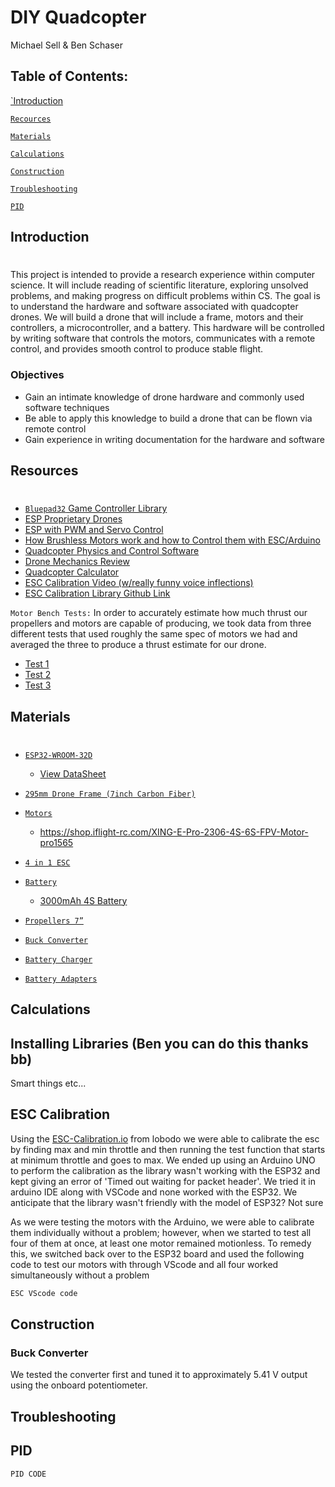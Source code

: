 # DIY Quadcopter
Michael Sell & Ben Schaser

## Table of Contents:

[`Introduction](#introduction)

[`Recources`](#resources)

[`Materials`](#materials)

[`Calculations`](#calculations)

[`Construction`](#construction)

[`Troubleshooting`](#troubleshooting)

[`PID`](#pid)


## Introduction 
#
This project is intended to provide a research experience within computer science.
It will include reading of scientific literature, exploring unsolved problems, and
making progress on difficult problems within CS.
The goal is to understand the hardware and software associated with quadcopter drones. We will build a drone that will include a frame,
motors and their controllers, a microcontroller, and a battery. This hardware
will be controlled by writing software that controls the motors, communicates
with a remote control, and provides smooth control to produce stable flight.

### Objectives
* Gain an intimate knowledge of drone hardware and commonly used software techniques
* Be able to apply this knowledge to build a drone that can be flown via
remote control
* Gain experience in writing documentation for the hardware and software

## Resources
#
* [`Bluepad32` Game Controller Library](https://retro.moe/2020/11/24/bluepad32-gamepad-support-for-esp32/)
* [ESP Proprietary Drones](https://espressif-docs.readthedocs-hosted.com/projects/espressif-esp-drone/en/latest/gettingstarted.html)
* [ESP with PWM and Servo Control](https://dronebotworkshop.com/esp32-servo/#ESP32_PWM)
* [How Brushless Motors work and how to Control them with ESC/Arduino](https://www.youtube.com/watch?v=uOQk8SJso6Q)
* [Quadcopter Physics and Control Software](https://andrew.gibiansky.com/blog/physics/quadcopter-dynamics/)
* [Drone Mechanics Review](Resources/review-drones%20(1).pdf)
* [Quadcopter Calculator](https://www.ecalc.ch/xcoptercalc.php)
* [ESC Calibration Video (w/really funny voice inflections)](https://youtu.be/t-w5Oog8Jcg)
* [ESC Calibration Library Github Link](https://github.com/lobodol/ESC-calibration)


`Motor Bench Tests:`
In order to accurately estimate how much thrust our propellers and motors are capable of producing, we took data from three different tests that used roughly the same spec of motors we had and averaged the three to produce a thrust estimate for our drone.

* [Test 1](https://www.youtube.com/watch?v=77WlZwNHjo8&t=430s)
* [Test 2](https://www.google.com/search?q=2306+2450KV+Brushless+Motor+bench+test&rlz=1C5GCEM_enUS1028US1028&biw=1280&bih=696&tbm=vid&sxsrf=AJOqlzWs4r4yYQFD0tcjWqWzBB7pllfhbQ%3A1675227781592&ei=hfLZY8TmI7ahptQPzN6msA4&ved=0ahUKEwiEvdvmxfP8AhW2kIkEHUyvCeYQ4dUDCA0&uact=5&oq=2306+2450KV+Brushless+Motor+bench+test&gs_lcp=Cg1nd3Mtd2l6LXZpZGVvEAMyBQghEKsCOgQIIxAnOgUIABCiBDoHCAAQHhCiBFDrAljhDWDKDmgAcAB4AIABbogB4AiSAQM5LjOYAQCgAQHAAQE&sclient=gws-wiz-video#fpstate=ive&vld=cid:67e3aa07,vid:T0EzXr54jb8)
* [Test 3](https://www.youtube.com/watch?v=yRARMQXxQSY)



## Materials
#
* [`ESP32-WROOM-32D`](https://www.amazon.com/HiLetgo-ESP-WROOM-32-Development-Microcontroller-Integrated/dp/B0718T232Z/ref=sr_1_3?keywords=esp32+vroom+32D&qid=1676402037&sr=8-3)
    * <a href="https://www.espressif.com/sites/default/files/documentation/esp32-wroom-32d_esp32-wroom-32u_datasheet_en.pdf">View DataSheet</a> 

* [`295mm Drone Frame (7inch Carbon Fiber)`](https://www.amazon.com/dp/B086X2JZD6/ref=sspa_dk_detail_1?psc=1&pd_rd_i=B086X2JZD6&pd_rd_w=WCDXi&content-id=amzn1.sym.dd2c6db7-6626-466d-bf04-9570e69a7df0&pf_rd_p=dd2c6db7-6626-466d-bf04-9570e69a7df0&pf_rd_r=J0KNY7VF83TW2ERNHBJ2&pd_rd_wg=QHlVM&pd_rd_r=0c775401-ea1b-4a0c-b214-b0ee40c58d4a&s=toys-and-games&sp_csd=d2lkZ2V0TmFtZT1zcF9kZXRhaWxfdGhlbWF0aWM&spLa=ZW5jcnlwdGVkUXVhbGlmaWVyPUExMUUxVjBDT1VUMUQ2JmVuY3J5cHRlZElkPUEwNzk4MTg1MUw0UFRLT0lKMVhDMSZlbmNyeXB0ZWRBZElkPUEwNjY2MjQwMUpNTklOWE8xSFY2WSZ3aWRnZXROYW1lPXNwX2RldGFpbF90aGVtYXRpYyZhY3Rpb249Y2xpY2tSZWRpcmVjdCZkb05vdExvZ0NsaWNrPXRydWU=)

* [`Motors`](https://www.amazon.com/iFlight-2450KV-Brushless-Racing-Quadcopter/dp/B096RTCGDT/ref=sr_1_2_sspa?crid=186K7HOMICKND&keywords=fpv+drone+motors+2306&qid=1675195938&sprefix=fpv+drone+motors+2306%2Caps%2C211&sr=8-2-spons&ufe=app_do%3Aamzn1.fos.006c50ae-5d4c-4777-9bc0-4513d670b6bc&psc=1&spLa=ZW5jcnlwdGVkUXVhbGlmaWVyPUExUkZQWjgwTlJNOFpGJmVuY3J5cHRlZElkPUEwODEzNDE4MlVaRUJKS0UwV1pJTCZlbmNyeXB0ZWRBZElkPUEwMDc5NDgxMUYxQkdFR1IxRVRXNiZ3aWRnZXROYW1lPXNwX2F0ZiZhY3Rpb249Y2xpY2tSZWRpcmVjdCZkb05vdExvZ0NsaWNrPXRydWU=)
    * <https://shop.iflight-rc.com/XING-E-Pro-2306-4S-6S-FPV-Motor-pro1565>

* [`4 in 1 ESC`](https://www.amazon.com/dp/B09SNWZRDG/ref=sspa_dk_detail_0?psc=1&pd_rd_i=B09SNWZRDG&pd_rd_w=Mll1v&content-id=amzn1.sym.bff6e147-54ad-4be3-b4ea-ec19ea6167f7&pf_rd_p=bff6e147-54ad-4be3-b4ea-ec19ea6167f7&pf_rd_r=2F9ZJ0W92CTRR8411K03&pd_rd_wg=JeM0S&pd_rd_r=8f039164-7b73-4ce9-93e9-99d09ca311aa&s=electronics&sp_csd=d2lkZ2V0TmFtZT1zcF9kZXRhaWwy&smid=A2J1A69ATLC913&spLa=ZW5jcnlwdGVkUXVhbGlmaWVyPUEzVVdDVjFVVjE0UFZDJmVuY3J5cHRlZElkPUEwNTExNjE5MjU1SFlCUUUzUUhVVyZlbmNyeXB0ZWRBZElkPUEwNDEzNTA0MjRPU09XOVZGQTA1OCZ3aWRnZXROYW1lPXNwX2RldGFpbDImYWN0aW9uPWNsaWNrUmVkaXJlY3QmZG9Ob3RMb2dDbGljaz10cnVl)

* [`Battery`](https://www.amazon.com/HOOVO-Battery-5500mAh-Connector-Compatible/dp/B09FJZKPKV/ref=sr_1_8?keywords=hoovo+4s+5500ma+lipo+battery&qid=1675199066&sr=8-8&ufe=app_do%3Aamzn1.fos.006c50ae-5d4c-4777-9bc0-4513d670b6bc
)
    * [3000mAh 4S Battery](https://www.amazon.com/HRB-3000Mah-Battery-Airplane-Traxxas/dp/B06XKNM73N/ref=sr_1_1_sspa?crid=30DEGJM5CF0MQ&keywords=hoovo+4s+2200ma+lipo+battery+60c&qid=1677012077&sprefix=hoovo+4s+2200ma+lipo+battery+60c%2Caps%2C129&sr=8-1-spons&psc=1&spLa=ZW5jcnlwdGVkUXVhbGlmaWVyPUEzUE9MOUdWT1BGTEFPJmVuY3J5cHRlZElkPUEwMzQ5MzQyMTdJWldWVUhOWUVGSiZlbmNyeXB0ZWRBZElkPUEwNzQyMDUyMTVQMlNMVTIxQ0tBOCZ3aWRnZXROYW1lPXNwX2F0ZiZhY3Rpb249Y2xpY2tSZWRpcmVjdCZkb05vdExvZ0NsaWNrPXRydWU=)
     
* [`Propellers 7”`](https://www.amazon.com/12PCS-HQProp-7X4X3-Light-Range/dp/B09NV9CGG2/ref=sr_1_12?crid=8WZDZD947POE&keywords=FPV+7%22+props&qid=1675798270&s=toys-and-games&sprefix=fpv+7+props%2Ctoys-and-games%2C98&sr=1-12)

* [`Buck Converter`](https://www.amazon.com/DZS-Elec-Adjustable-Electronic-Stabilizer/dp/B06XRN7NFQ/ref=sxin_15_pa_sp_search_thematic_sspa?content-id=amzn1.sym.fe3abdfa-d248-4e07-8b0d-b8a0a47d4a6c%3Aamzn1.sym.fe3abdfa-d248-4e07-8b0d-b8a0a47d4a6c&crid=2WEEA633BVTRX&cv_ct_cx=step+down+dc+voltage+converter&keywords=step+down+dc+voltage+converter&pd_rd_i=B06XRN7NFQ&pd_rd_r=9490743f-4ec6-4445-b12f-edb43e1d4aa7&pd_rd_w=IANd8&pd_rd_wg=dkxLE&pf_rd_p=fe3abdfa-d248-4e07-8b0d-b8a0a47d4a6c&pf_rd_r=NXVM7FCRCKWPGDQKD34G&qid=1675364662&s=electronics&sprefix=step+down+dc+voltage+converter%2Celectronics%2C105&sr=1-2-a73d1c8c-2fd2-4f19-aa41-2df022bcb241-spons&psc=1&spLa=ZW5jcnlwdGVkUXVhbGlmaWVyPUFQRU41NEZFNEdRT0UmZW5jcnlwdGVkSWQ9QTA1MzY0NDcyODhLWU9BWU0ySDlMJmVuY3J5cHRlZEFkSWQ9QTA2Nzk2NzAxMkoxS1lZWUdYRzlHJndpZGdldE5hbWU9c3Bfc2VhcmNoX3RoZW1hdGljJmFjdGlvbj1jbGlja1JlZGlyZWN0JmRvTm90TG9nQ2xpY2s9dHJ1ZQ==)

* [`Battery Charger`](https://www.amazon.com/Haisito-HB6-lipo-Charger/dp/B08C592PNV/ref=sr_1_2_sspa?keywords=4s+lipo+battery+charger+eC5&qid=1675796088&sr=8-2-spons&psc=1&spLa=ZW5jcnlwdGVkUXVhbGlmaWVyPUExNE5CMTY4WFRVREZTJmVuY3J5cHRlZElkPUEwOTcyMjQwQTc2SUxKTUREVTYxJmVuY3J5cHRlZEFkSWQ9QTA4MjI3NzgyVksxMEJGUUZTTVE3JndpZGdldE5hbWU9c3BfYXRmJmFjdGlvbj1jbGlja1JlZGlyZWN0JmRvTm90TG9nQ2xpY2s9dHJ1ZQ==)

* [`Battery Adapters`](https://www.amazon.com/FLY-RC-Connector-Silicone-11-8inch/dp/B07C23S3RK/ref=sr_1_10?crid=16JVO0JYO4LT5&keywords=lipo%2BeC5%2Badapter&qid=1675796767&sprefix=lipo%2Bec5%2Badapter%2Caps%2C143&sr=8-10&th=1)

## Calculations

## Installing Libraries (Ben you can do this thanks bb)

Smart things etc...

## ESC Calibration

Using the [ESC-Calibration.io](https://github.com/lobodol/ESC-calibration) from lobodo we were able to calibrate the esc by finding max and min throttle and then running the test function that starts at minimum throttle and goes to max. We ended up using an Arduino UNO to perform the calibration as the library wasn't working with the ESP32 and kept giving an error of 'Timed out waiting for packet header'. We tried it in arduino IDE along with VSCode and none worked with the ESP32. We anticipate that the library wasn't friendly with the model of ESP32? Not sure

As we were testing the motors with the Arduino, we were able to calibrate them individually without a problem; however, when we started to test all four of them at once, at least one motor remained motionless. To remedy this, we switched back over to the ESP32 board and used the following code to test our motors with through VScode and all four worked simultaneously without a problem

```C++
ESC VScode code
```

## Construction

### Buck Converter

We tested the converter first and tuned it to approximately 5.41 V output using the onboard potentiometer. 

## Troubleshooting


## PID

```C++
PID CODE
```